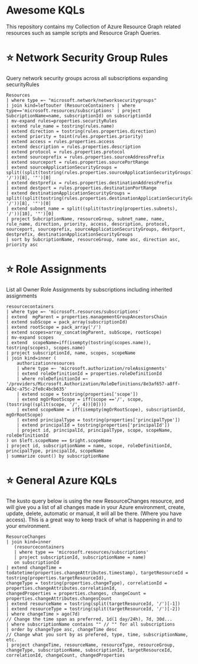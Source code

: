 # Awesome KQLs
This repository contains my Collection of Azure Resource Graph related resources such as sample scripts and Resource Graph Queries.


# ⭐ Network Security Group Rules
Query network security groups across all subscriptions expanding securityRules

```kql
Resources
| where type =~ "microsoft.network/networksecuritygroups"
| join kind=leftouter (ResourceContainers | where type=='microsoft.resources/subscriptions' | project SubcriptionName=name, subscriptionId) on subscriptionId
| mv-expand rules=properties.securityRules
| extend rule_name = tostring(rules.name)
| extend direction = tostring(rules.properties.direction)
| extend priority = toint(rules.properties.priority)
| extend access = rules.properties.access
| extend description = rules.properties.description
| extend protocol = rules.properties.protocol
| extend sourceprefix = rules.properties.sourceAddressPrefix
| extend sourceport = rules.properties.sourcePortRange
| extend sourceApplicationSecurityGroups = split((split(tostring(rules.properties.sourceApplicationSecurityGroups), '/'))[8], '"')[0]
| extend destprefix = rules.properties.destinationAddressPrefix
| extend destport = rules.properties.destinationPortRange
| extend destinationApplicationSecurityGroups = split((split(tostring(rules.properties.destinationApplicationSecurityGroups), '/'))[8], '"')[0]
| extend subnet_name = split((split(tostring(properties.subnets), '/'))[10], '"')[0]
| project SubcriptionName, resourceGroup, subnet_name, name, rule_name, direction, priority, access, description, protocol, sourceport, sourceprefix, sourceApplicationSecurityGroups, destport, destprefix, destinationApplicationSecurityGroups
| sort by SubcriptionName, resourceGroup, name asc, direction asc, priority asc
```



# ⭐ Role Assignments
List all Owner Role Assignments by subscriptions including inherited assignments

```kql
resourcecontainers
| where type =~ 'microsoft.resources/subscriptions'
| extend  mgParent = properties.managementGroupAncestorsChain
| extend subScope = pack_array(subscriptionId)
| extend rootScope = pack_array('/')
| extend scopes=array_concat(mgParent, subScope, rootScope)
| mv-expand scopes
| extend  scopeName=iff(isempty(tostring(scopes.name)), tostring(scopes), scopes.name)
| project subscriptionId, name, scopes, scopeName
| join kind=inner (
    authorizationresources
    | where type =~ 'microsoft.authorization/roleAssignments'
    | extend roleDefinitionId = properties.roleDefinitionId
    | where roleDefinitionId =~ '/providers/Microsoft.Authorization/RoleDefinitions/8e3af657-a8ff-443c-a75c-2fe8c4bcb635'
    | extend scope = tostring(properties['scope'])
    | extend mgOrRootScope = iff(scope =='/', scope, (tostring((split(scope, '/', 4))[0])))
    | extend scopeName = iff(isempty(mgOrRootScope), subscriptionId, mgOrRootScope)
    | extend principalType = tostring(properties['principalType'])
    | extend principalId = tostring(properties['principalId'])
    | project id, principalId, principalType, scope, scopeName, roleDefinitionId
) on $left.scopeName == $right.scopeName
| project id, subscriptionName = name, scope, roleDefinitionId, principalType, principalId, scopeName
| summarize count() by subscriptionName
```


# ⭐ General Azure KQLs
The kusto query below is using the new ResourceChanges resource, and will give you a list of all changes made in your Azure environment, create, update, delete, automatic or manual, it will all be there. (Where you have access).
This is a great way to keep track of what is happening in and to your environment.

```kql
ResourceChanges
| join kind=inner
   (resourcecontainers
   | where type == 'microsoft.resources/subscriptions'
   | project subscriptionId, subscriptionName = name)
   on subscriptionId
| extend changeTime = todatetime(properties.changeAttributes.timestamp), targetResourceId = tostring(properties.targetResourceId),
changeType = tostring(properties.changeType), correlationId = properties.changeAttributes.correlationId,
changedProperties = properties.changes, changeCount = properties.changeAttributes.changesCount
| extend resourceName = tostring(split(targetResourceId, '/')[-1])
| extend resourceType = tostring(split(targetResourceId, '/')[-2])
| where changeTime > ago(7d)
// Change the time span as preferred, 1d(1 day/24h), 7d, 30d...
| where subscriptionName contains "" // "" for all subscriptions
| order by changeType asc, changeTime desc
// Change what you sort by as prefered, type, time, subscriptionName, etc.
| project changeTime, resourceName, resourceType, resourceGroup, changeType, subscriptionName, subscriptionId, targetResourceId, 
correlationId, changeCount, changedProperties
```